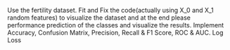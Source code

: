 Use the fertility dataset. 
Fit and Fix the code(actually using X_0 and X_1 random features) to visualize the dataset and at the end please performance prediction of the classes and visualize the results.
Implement Accuracy, Confusion Matrix, Precision, Recall & F1 Score, ROC & AUC. Log Loss
